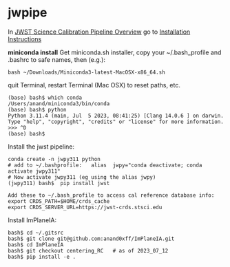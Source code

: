 # jwpipe


In 
[JWST Science Calibration Pipeline Overview](https://jwst-docs.stsci.edu/jwst-science-calibration-pipeline-overview) go to [Installation Instructions](https://jwst-pipeline.readthedocs.io/en/stable/)

**miniconda install** Get miniconda.sh installer, copy your ~/.bash_profile and .bashrc to safe names, then (e.g.):

	bash ~/Downloads/Miniconda3-latest-MacOSX-x86_64.sh
	
quit Terminal, restart Terminal (Mac OSX) to reset paths, etc.

	(base) bash$ which conda
	/Users/anand/miniconda3/bin/conda
	(base) bash$ python
	Python 3.11.4 (main, Jul  5 2023, 08:41:25) [Clang 14.0.6 ] on darwin. 
	Type "help", "copyright", "credits" or "license" for more information.
	>>> ^D
	(base) bash$

Install the jwst pipeline:

	conda create -n jwpy311 python
	# add to ~/.bashprofile:   alias  jwpy="conda deactivate; conda activate jwpy311"
	# Now activate jwpy311 (eg using the alias jwpy)
	(jwpy311) bash$  pip install jwst
	
	Add these to ~/.bash_profile to access cal reference database info:
	export CRDS_PATH=$HOME/crds_cache
	export CRDS_SERVER_URL=https://jwst-crds.stsci.edu
	
Install ImPlaneIA:

	bash$ cd ~/.gitsrc
	bash$ git clone git@github.com:anand0xff/ImPlaneIA.git
	bash$ cd ImPlaneIA
	bash$ git checkout centering_RC   # as of 2023_07_12
	bash$ pip install -e .
	

	